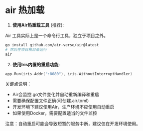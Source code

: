 # air 热加载

1. **使用Air热重载工具** (推荐):

Air 工具实际上是一个命令行工具，独立于项目之外。

```bash
go install github.com/air-verse/air@latest
# 然后在项目根目录运行
air
```

2. **使用Iris内置的重启功能**:

```go
app.Run(iris.Addr(":8080"), iris.WithoutInterruptHandler)
```

关键点说明：

- Air会监控.go文件变化并自动重新编译和重启
- 需要确保配置文件正确(可创建.air.toml)
- 开发环境下建议使用Air，生产环境不应使用自动重启
- 如果使用Docker，需要配置适当的文件监控

注意：自动重启可能会导致短暂的服务中断，建议仅在开发环境使用。
